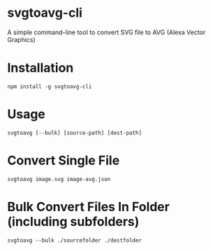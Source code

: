 # svgtoavg-cli
A simple command-line tool to convert SVG file to AVG (Alexa Vector Graphics)

# Installation
```
npm install -g svgtoavg-cli
```

# Usage
```
svgtoavg [--bulk] [source-path] [dest-path]
```

# Convert Single File
```
svgtoavg image.svg image-avg.json
```

# Bulk Convert Files In Folder (including subfolders)
```
svgtoavg --bulk ./sourcefolder ./destfolder
```

